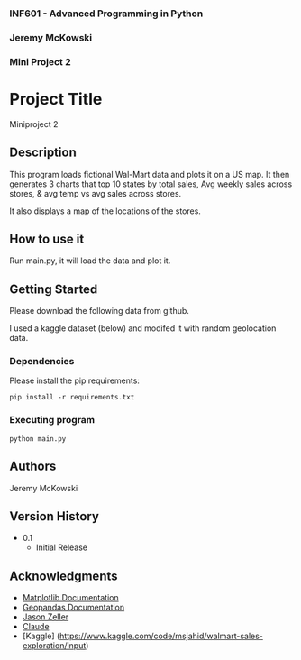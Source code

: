 ### INF601 - Advanced Programming in Python
### Jeremy McKowski
### Mini Project 2
 
# Project Title
 
Miniproject 2 
 
## Description
 
This program loads fictional Wal-Mart data and plots it on a US map.
It then generates 3 charts that top 10 states by total sales, 
Avg weekly sales across stores, & avg temp vs avg sales across stores.

It also displays a map of the locations of the stores.
 
## How to use it
Run main.py, it will load the data and plot it.

## Getting Started
Please download the following data from github. 

I used a kaggle dataset (below) and modifed it with random geolocation data. 
 
### Dependencies
 
Please install the pip requirements:
```
pip install -r requirements.txt
```
 
### Executing program
```
python main.py
```
 
## Authors
Jeremy McKowski
 
## Version History

* 0.1
    * Initial Release
 
## Acknowledgments

* [Matplotlib Documentation](https://matplotlib.org/stable/users/index.html)
* [Geopandas Documentation](https://geopandas.org/en/stable/docs/user_guide/mapping.html)
* [Jason Zeller](https://www.youtube.com/@profzeller)
* [Claude](https://claude.ai/share/8d067276-03d9-48d6-986a-4adbd0faf1c0)
* [Kaggle] (https://www.kaggle.com/code/msjahid/walmart-sales-exploration/input)

